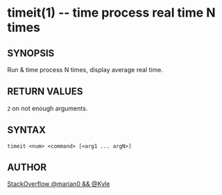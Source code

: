 timeit(1) -- time process real time N times
===========================================================

## SYNOPSIS
Run & time process N times, display average real time.

## RETURN VALUES
`2` on not enough arguments.

## SYNTAX
`timeit <num> <command> [<arg1 ... argN>]`

## AUTHOR
[StackOverflow @marian0 && @Kyle](https://stackoverflow.com/a/57313672/10007109)
